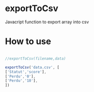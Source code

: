 # exportToCsv
Javacript function to export array into csv

# How to use
```javascript

//exportToCsv(filename,data)

exportToCsv('data.csv', [
['Statut','score'],
['Perdu','0'],
['Perdu','10'],
])  
```
